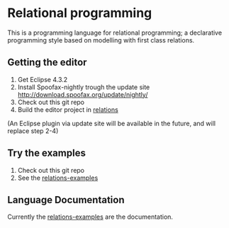 # Relational programming

This is a programming language for relational programming; a declarative programming style based on modelling with first class relations.

## Getting the editor

1. Get Eclipse 4.3.2
2. Install Spoofax-nightly trough the update site http://download.spoofax.org/update/nightly/
3. Check out this git repo
4. Build the editor project in [relations](relations)

(An Eclipse plugin via update site will be available in the future, and will replace step 2-4)

## Try the examples

1. Check out this git repo
2. See the [relations-examples](relations-examples)
 
## Language Documentation

Currently the [relations-examples](relations-examples) are the documentation.
